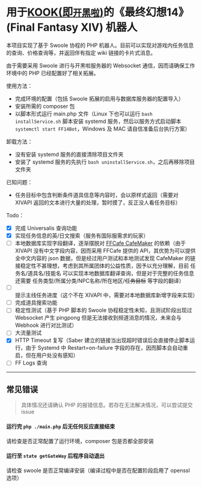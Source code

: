 # 用于[KOOK(即`开黑啦`)](https://www.kookapp.cn/)的《最终幻想14》 (Final Fantasy XIV) 机器人

本项目实现了基于 Swoole 协程的 PHP 机器人。目前可以实现对游戏内任务信息的查询、价格查询等，并返回伴有指定 wiki 链接的卡片式消息。

由于需要采用 Swoole 进行与开黑啦服务器的 Websocket 通信，因而请确保工作环境中的 PHP 已经配置好了相关拓展。

使用方法：

- 完成环境的配置（包括 Swoole 拓展的启用与数据库服务器的配置导入）
- 安装所需的 composer 包
- 以脚本形式运行 main.php 文件（Linux 下也可以运行 `bash installService.sh` 脚本安装 systemd 服务，然后以服务方式启动脚本 `systemctl start FF14Bot`，Windows 及 MAC 请自信准备后台执行方案）

卸载方法：

- 没有安装 systemd 服务的直接清除项目文件夹
- 安装了 systemd 服务的先执行 `bash uninstallService.sh`，之后再移除项目文件夹

已知问题：

- 任务目标中包含判断条件道具信息等内容时，会以原样式返回（需要对 XIVAPI 返回的文本进行大量的处理，暂时摸了，反正没人看任务目标）

Todo：

- [x] 完成 Universalis 查询功能
- [x] 实现任务信息的英/日文搜索（服务有国际服需求的玩家）
- [ ] 本地数据库实现字段翻译，逐渐摆脱对 [FFCafe CafeMaker](https://github.com/thewakingsands/cafemaker) 的依赖（由于 XIVAPI 没有中文字段内容，因而采用 FFCafe 提供的 API，其优势为可以提供全中文内容的 json 数据，但是经过用户测试和本地测试发现 CafeMaker 的链接稳定性不甚理想，考虑到其所属团体的公益性质，因予以充分理解，目前 任务名/道具名/技能名 可以实现本地数据库翻译查询，但是对于完整的任务信息还需要 任务类型/所属分类/NPC名称/所在地区/~~任务目标~~ 等字段的翻译）
- [ ] 提示主线任务进度（这个不在 XIVAPI 中，需要对本地数据库新增字段来实现）
- [ ] 完成道具搜索功能
- [ ] 稳定性测试（基于 PHP 脚本的 Swoole 协程稳定性未知，且测试阶段出现过 Websocket 产生 pingpong 但是无法接收到频道消息的情况，未来会与 Webhook 进行对比测试）
- [ ] 大流量测试
- [x] HTTP Timeout 复写（Saber 建立的链接当出现超时错误后会直接停止脚本运行，由于 Systemd 中 Restart=on-failure 字段的存在，因而脚本会自动重启，但在用户处没有感知）
- [ ] FF Logs 查询

---

## 常见错误

>具体情况还请确认 PHP 的报错信息。若存在无法解决情况，可以尝试提交 issue

#### 运行完 `php ./main.php` 后无任何反应直接结束

请检查是否正常配置了运行环境，composer 包是否都全部安装

#### 运行至 `state getGateWay` 后程序自动退出

请检查 swoole 是否正常编译安装（编译过程中是否在配置阶段启用了 openssl 选项）
